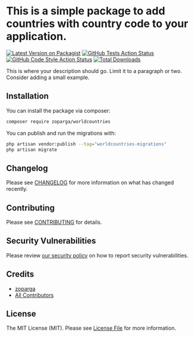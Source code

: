 # This is a simple package to add countries with country code to your application.

[![Latest Version on Packagist](https://img.shields.io/packagist/v/zoparga/worldcountries.svg?style=flat-square)](https://packagist.org/packages/zoparga/worldcountries)
[![GitHub Tests Action Status](https://img.shields.io/github/workflow/status/zoparga/worldcountries/run-tests?label=tests)](https://github.com/zoparga/worldcountries/actions?query=workflow%3Arun-tests+branch%3Amain)
[![GitHub Code Style Action Status](https://img.shields.io/github/workflow/status/zoparga/worldcountries/Check%20&%20fix%20styling?label=code%20style)](https://github.com/zoparga/worldcountries/actions?query=workflow%3A"Check+%26+fix+styling"+branch%3Amain)
[![Total Downloads](https://img.shields.io/packagist/dt/zoparga/worldcountries.svg?style=flat-square)](https://packagist.org/packages/zoparga/worldcountries)

This is where your description should go. Limit it to a paragraph or two. Consider adding a small example.

## Installation

You can install the package via composer:

```bash
composer require zoparga/worldcountries
```

You can publish and run the migrations with:

```bash
php artisan vendor:publish --tag="worldcountries-migrations"
php artisan migrate
```


## Changelog

Please see [CHANGELOG](CHANGELOG.md) for more information on what has changed recently.

## Contributing

Please see [CONTRIBUTING](.github/CONTRIBUTING.md) for details.

## Security Vulnerabilities

Please review [our security policy](../../security/policy) on how to report security vulnerabilities.

## Credits

- [zoparga](https://github.com/zoparga)
- [All Contributors](../../contributors)

## License

The MIT License (MIT). Please see [License File](LICENSE.md) for more information.
